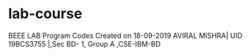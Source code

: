 # lab-course
BEEE LAB Program Codes
Created on 18-09-2019
AVIRAL MISHRA| UID 19BCS3755 |,Sec BD- 1, Group A ,CSE-IBM-BD
